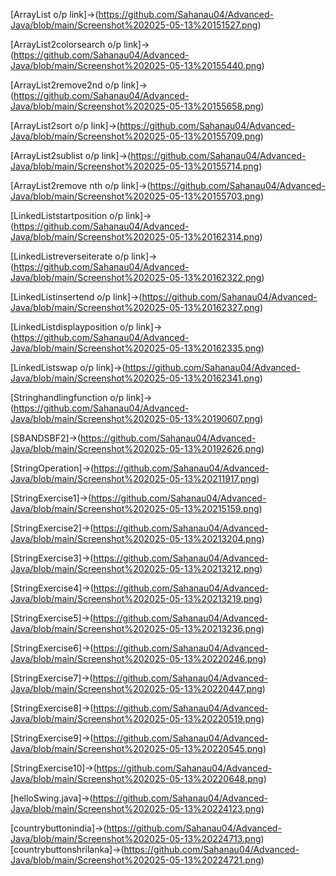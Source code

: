 [ArrayList o/p link]->(https://github.com/Sahanau04/Advanced-Java/blob/main/Screenshot%202025-05-13%20151527.png)

[ArrayList2colorsearch o/p link]->(https://github.com/Sahanau04/Advanced-Java/blob/main/Screenshot%202025-05-13%20155440.png)

[ArrayList2remove2nd o/p link]->(https://github.com/Sahanau04/Advanced-Java/blob/main/Screenshot%202025-05-13%20155658.png)

[ArrayList2sort o/p link]->(https://github.com/Sahanau04/Advanced-Java/blob/main/Screenshot%202025-05-13%20155709.png)

[ArrayList2sublist o/p link]->(https://github.com/Sahanau04/Advanced-Java/blob/main/Screenshot%202025-05-13%20155714.png)

[ArrayList2remove nth o/p link]->(https://github.com/Sahanau04/Advanced-Java/blob/main/Screenshot%202025-05-13%20155703.png)

[LinkedListstartposition o/p link]->(https://github.com/Sahanau04/Advanced-Java/blob/main/Screenshot%202025-05-13%20162314.png)

[LinkedListreverseiterate o/p link]->(https://github.com/Sahanau04/Advanced-Java/blob/main/Screenshot%202025-05-13%20162322.png)

[LinkedListinsertend o/p link]->(https://github.com/Sahanau04/Advanced-Java/blob/main/Screenshot%202025-05-13%20162327.png)

[LinkedListdisplayposition o/p link]->(https://github.com/Sahanau04/Advanced-Java/blob/main/Screenshot%202025-05-13%20162335.png)

[LinkedListswap o/p link]->(https://github.com/Sahanau04/Advanced-Java/blob/main/Screenshot%202025-05-13%20162341.png)

[Stringhandlingfunction o/p link]->(https://github.com/Sahanau04/Advanced-Java/blob/main/Screenshot%202025-05-13%20190607.png)

[SBANDSBF2]->(https://github.com/Sahanau04/Advanced-Java/blob/main/Screenshot%202025-05-13%20192626.png)

[StringOperation]->(https://github.com/Sahanau04/Advanced-Java/blob/main/Screenshot%202025-05-13%20211917.png)

[StringExercise1]->(https://github.com/Sahanau04/Advanced-Java/blob/main/Screenshot%202025-05-13%20215159.png)

[StringExercise2]->(https://github.com/Sahanau04/Advanced-Java/blob/main/Screenshot%202025-05-13%20213204.png)

[StringExercise3]->(https://github.com/Sahanau04/Advanced-Java/blob/main/Screenshot%202025-05-13%20213212.png)

[StringExercise4]->(https://github.com/Sahanau04/Advanced-Java/blob/main/Screenshot%202025-05-13%20213219.png)

[StringExercise5]->(https://github.com/Sahanau04/Advanced-Java/blob/main/Screenshot%202025-05-13%20213236.png)

[StringExercise6]->(https://github.com/Sahanau04/Advanced-Java/blob/main/Screenshot%202025-05-13%20220246.png)

[StringExercise7]->(https://github.com/Sahanau04/Advanced-Java/blob/main/Screenshot%202025-05-13%20220447.png)

[StringExercise8]->(https://github.com/Sahanau04/Advanced-Java/blob/main/Screenshot%202025-05-13%20220519.png)

[StringExercise9]->(https://github.com/Sahanau04/Advanced-Java/blob/main/Screenshot%202025-05-13%20220545.png)

[StringExercise10]->(https://github.com/Sahanau04/Advanced-Java/blob/main/Screenshot%202025-05-13%20220648.png)

[helloSwing.java]->(https://github.com/Sahanau04/Advanced-Java/blob/main/Screenshot%202025-05-13%20224123.png)

[countrybuttonindia]->(https://github.com/Sahanau04/Advanced-Java/blob/main/Screenshot%202025-05-13%20224713.png)[countrybuttonshrilanka]->(https://github.com/Sahanau04/Advanced-Java/blob/main/Screenshot%202025-05-13%20224721.png)
